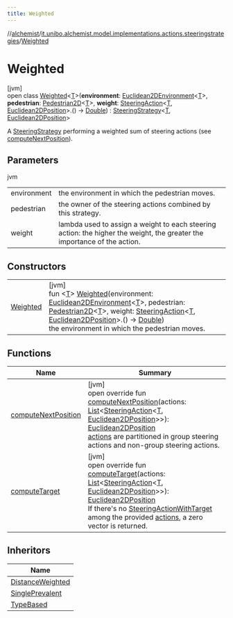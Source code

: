 ```yaml
---
title: Weighted
---
```

//[alchemist](../../../index.html)/[it.unibo.alchemist.model.implementations.actions.steeringstrategies](../index.html)/[Weighted](index.html)



# Weighted



[jvm]\
open class [Weighted](index.html)<[T](index.html)>(**environment**: [Euclidean2DEnvironment](../../it.unibo.alchemist.model.interfaces.environments/-euclidean2-d-environment/index.html)<[T](index.html)>, **pedestrian**: [Pedestrian2D](../../it.unibo.alchemist.model.interfaces/-pedestrian2-d/index.html)<[T](index.html)>, **weight**: [SteeringAction](../../it.unibo.alchemist.model.interfaces/-steering-action/index.html)<[T](index.html), [Euclidean2DPosition](../../it.unibo.alchemist.model.implementations.positions/-euclidean2-d-position/index.html)>.() -> [Double](https://kotlinlang.org/api/latest/jvm/stdlib/kotlin/-double/index.html)) : [SteeringStrategy](../../it.unibo.alchemist.model.interfaces/-steering-strategy/index.html)<[T](index.html), [Euclidean2DPosition](../../it.unibo.alchemist.model.implementations.positions/-euclidean2-d-position/index.html)> 

A [SteeringStrategy](../../it.unibo.alchemist.model.interfaces/-steering-strategy/index.html) performing a weighted sum of steering actions (see [computeNextPosition](compute-next-position.html)).



## Parameters


jvm

| | |
|---|---|
| environment | the environment in which the pedestrian moves. |
| pedestrian | the owner of the steering actions combined by this strategy. |
| weight | lambda used to assign a weight to each steering action: the higher the weight, the greater the     importance of the action. |



## Constructors


| | |
|---|---|
| [Weighted](-weighted.html) | [jvm]<br>fun <[T](index.html)> [Weighted](-weighted.html)(environment: [Euclidean2DEnvironment](../../it.unibo.alchemist.model.interfaces.environments/-euclidean2-d-environment/index.html)<[T](index.html)>, pedestrian: [Pedestrian2D](../../it.unibo.alchemist.model.interfaces/-pedestrian2-d/index.html)<[T](index.html)>, weight: [SteeringAction](../../it.unibo.alchemist.model.interfaces/-steering-action/index.html)<[T](index.html), [Euclidean2DPosition](../../it.unibo.alchemist.model.implementations.positions/-euclidean2-d-position/index.html)>.() -> [Double](https://kotlinlang.org/api/latest/jvm/stdlib/kotlin/-double/index.html))<br>    the environment in which the pedestrian moves. |


## Functions


| Name | Summary |
|---|---|
| [computeNextPosition](compute-next-position.html) | [jvm]<br>open override fun [computeNextPosition](compute-next-position.html)(actions: [List](https://kotlinlang.org/api/latest/jvm/stdlib/kotlin.collections/-list/index.html)<[SteeringAction](../../it.unibo.alchemist.model.interfaces/-steering-action/index.html)<[T](index.html), [Euclidean2DPosition](../../it.unibo.alchemist.model.implementations.positions/-euclidean2-d-position/index.html)>>): [Euclidean2DPosition](../../it.unibo.alchemist.model.implementations.positions/-euclidean2-d-position/index.html)<br>[actions](compute-next-position.html) are partitioned in group steering actions and non-group steering actions. |
| [computeTarget](compute-target.html) | [jvm]<br>open override fun [computeTarget](compute-target.html)(actions: [List](https://kotlinlang.org/api/latest/jvm/stdlib/kotlin.collections/-list/index.html)<[SteeringAction](../../it.unibo.alchemist.model.interfaces/-steering-action/index.html)<[T](index.html), [Euclidean2DPosition](../../it.unibo.alchemist.model.implementations.positions/-euclidean2-d-position/index.html)>>): [Euclidean2DPosition](../../it.unibo.alchemist.model.implementations.positions/-euclidean2-d-position/index.html)<br>If there's no [SteeringActionWithTarget](../../it.unibo.alchemist.model.interfaces/-steering-action-with-target/index.html) among the provided [actions](compute-target.html), a zero vector is returned. |


## Inheritors


| Name |
|---|
| [DistanceWeighted](../-distance-weighted/index.html) |
| [SinglePrevalent](../-single-prevalent/index.html) |
| [TypeBased](../-type-based/index.html) |

